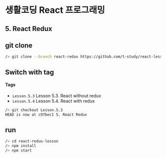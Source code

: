 # 생활코딩 React 프로그래밍

## 5. React Redux

## git clone

```bash
/> git clone --branch react-redux https://github.com/t-study/react-lesson.git react-redux-lesson
```

## Switch with tag

#### Tags

- `Lesson.5.3` Lesson 5.3. React without redux
- `Lesson.5.4` Lesson 5.4. React with redux

```bash
/> git checkout Lesson.5.3
HEAD is now at c97bec1 5. React Redux
```

## run

```bash
/> cd react-redux-lesson
/> npm install
/> npm start
```

